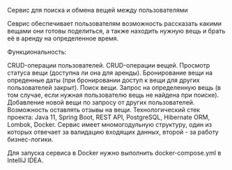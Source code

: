 Сервис для поиска и обмена вещей между пользователями

Севрис обеспечивает пользователям возможность рассказать какими вещами они готовы поделиться, а также находить нужную вещь и брать её в аренду на определенное время.

Функциональность:

CRUD-операции пользователей.
CRUD-операции вещей.
Просмотр статуса вещи (доступна ли она для аренды).
Бронирование вещи на опреденные даты (при бронировании доступ к вещи для других пользователей закрыт).
Поиск вещи.
Запрос на определенную вещь (в том случае, если нужная пользователю вещь не найдена при поиске).
Добавление новой вещи по запросу от других пользователей.
Возможность оставлять отзывы на вещи.
Технологический стек проекта: Java 11, Spring Boot, REST API, PostgreSQL, Hibernate ORM, Lombok, Docker. Сервис имеет мномогодульную структуру, один из которых отвечает за валидацию входящих данных, второй - за работу бизнес-логики.

Для запуска сервиса в Docker нужно выполнить docker-compose.yml в IntelliJ IDEA.
